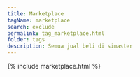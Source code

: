```yaml
---
title: Marketplace
tagName: marketplace
search: exclude
permalink: tag_marketplace.html
folder: tags
description: Semua jual beli di simaster
---
```

{% include marketplace.html %}
